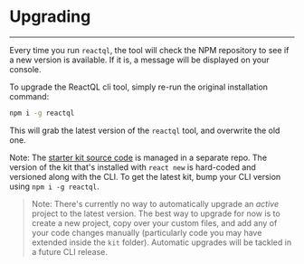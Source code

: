 # Upgrading

---
Every time you run `reactql`, the tool will check the NPM repository to see if a new version is available. If it is, a message will be displayed on your console.

To upgrade the ReactQL cli tool, simply re-run the original installation command:

```bash
npm i -g reactql
```

This will grab the latest version of the `reactql` tool, and overwrite the old one.

Note: The [starter kit source code](https://github.com/reactql/kit) is managed in a separate repo. The version of the kit that's installed with `react new` is hard-coded and versioned along with the CLI. To get the latest kit, bump your CLI version using `npm i -g reactql`.

> Note: There's currently no way to automatically upgrade an _active_ project to the latest version. The best way to upgrade for now is to create a new project, copy over your custom files, and add any of your code changes manually (particularly code you may have extended inside the `kit` folder). Automatic upgrades will be tackled in a future CLI release.

